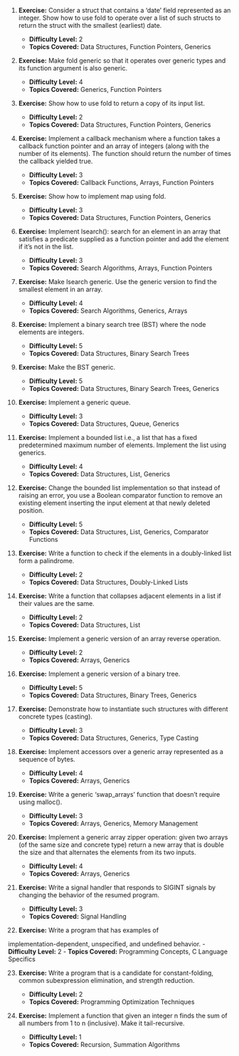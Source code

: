 1. **Exercise:** Consider a struct that contains a ‘date’ field represented as an integer. Show how to use fold to operate over a list of such structs to return the struct with the smallest (earliest) date.
   - **Difficulty Level:** 2
   - **Topics Covered:** Data Structures, Function Pointers, Generics

2. **Exercise:** Make fold generic so that it operates over generic types and its function argument is also generic.
   - **Difficulty Level:** 4
   - **Topics Covered:** Generics, Function Pointers

3. **Exercise:** Show how to use fold to return a copy of its input list.
   - **Difficulty Level:** 2
   - **Topics Covered:** Data Structures, Function Pointers, Generics

4. **Exercise:** Implement a callback mechanism where a function takes a callback function pointer and an array of integers (along with the number of its elements). The function should return the number of times the callback yielded true.
   - **Difficulty Level:** 3
   - **Topics Covered:** Callback Functions, Arrays, Function Pointers

5. **Exercise:** Show how to implement map using fold.
   - **Difficulty Level:** 3
   - **Topics Covered:** Data Structures, Function Pointers, Generics

6. **Exercise:** Implement lsearch(): search for an element in an array that satisfies a predicate supplied as a function pointer and add the element if it’s not in the list.
   - **Difficulty Level:** 3
   - **Topics Covered:** Search Algorithms, Arrays, Function Pointers

7. **Exercise:** Make lsearch generic. Use the generic version to find the smallest element in an array.
   - **Difficulty Level:** 4
   - **Topics Covered:** Search Algorithms, Generics, Arrays

8. **Exercise:** Implement a binary search tree (BST) where the node elements are integers.
   - **Difficulty Level:** 5
   - **Topics Covered:** Data Structures, Binary Search Trees

9. **Exercise:** Make the BST generic.
   - **Difficulty Level:** 5
   - **Topics Covered:** Data Structures, Binary Search Trees, Generics

10. **Exercise:** Implement a generic queue.
    - **Difficulty Level:** 3
    - **Topics Covered:** Data Structures, Queue, Generics

11. **Exercise:** Implement a bounded list i.e., a list that has a fixed predetermined maximum number of elements. Implement the list using generics.
    - **Difficulty Level:** 4
    - **Topics Covered:** Data Structures, List, Generics

12. **Exercise:** Change the bounded list implementation so that instead of raising an error, you use a Boolean comparator function to remove an existing element inserting the input element at that newly deleted position.
    - **Difficulty Level:** 5
    - **Topics Covered:** Data Structures, List, Generics, Comparator Functions

13. **Exercise:** Write a function to check if the elements in a doubly-linked list form a palindrome.
    - **Difficulty Level:** 2
    - **Topics Covered:** Data Structures, Doubly-Linked Lists

14. **Exercise:** Write a function that collapses adjacent elements in a list if their values are the same.
    - **Difficulty Level:** 2
    - **Topics Covered:** Data Structures, List

15. **Exercise:** Implement a generic version of an array reverse operation.
    - **Difficulty Level:** 2
    - **Topics Covered:** Arrays, Generics

16. **Exercise:** Implement a generic version of a binary tree.
    - **Difficulty Level:** 5
    - **Topics Covered:** Data Structures, Binary Trees, Generics

17. **Exercise:** Demonstrate how to instantiate such structures with different concrete types (casting).
    - **Difficulty Level:** 3
    - **Topics Covered:** Data Structures, Generics, Type Casting

18. **Exercise:** Implement accessors over a generic array represented as a sequence of bytes.
    - **Difficulty Level:** 4
    - **Topics Covered:** Arrays, Generics

19. **Exercise:** Write a generic ‘swap_arrays’ function that doesn’t require using malloc().
    - **Difficulty Level:** 3
    - **Topics Covered:** Arrays, Generics, Memory Management

20. **Exercise:** Implement a generic array zipper operation: given two arrays (of the same size and concrete type) return a new array that is double the size and that alternates the elements from its two inputs.
    - **Difficulty Level:** 4
    - **Topics Covered:** Arrays, Generics

21. **Exercise:** Write a signal handler that responds to SIGINT signals by changing the behavior of the resumed program.
    - **Difficulty Level:** 3
    - **Topics Covered:** Signal Handling

22. **Exercise:** Write a program that has examples of

 implementation-dependent, unspecified, and undefined behavior.
     - **Difficulty Level:** 2
     - **Topics Covered:** Programming Concepts, C Language Specifics

23. **Exercise:** Write a program that is a candidate for constant-folding, common subexpression elimination, and strength reduction.
    - **Difficulty Level:** 2
    - **Topics Covered:** Programming Optimization Techniques

24. **Exercise:** Implement a function that given an integer n finds the sum of all numbers from 1 to n (inclusive). Make it tail-recursive.
    - **Difficulty Level:** 1
    - **Topics Covered:** Recursion, Summation Algorithms